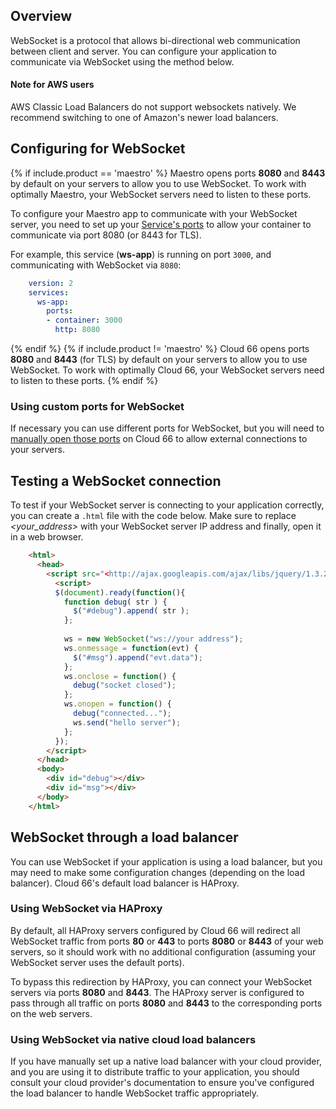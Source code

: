 ## Overview

WebSocket is a protocol that allows bi-directional web communication between client and server. You can configure your application to communicate via WebSocket using the method below.

#### Note for AWS users

<div class="notice notice-warning"><p>
AWS Classic Load Balancers do not support websockets natively. We recommend switching to one of Amazon's newer load balancers.</p></div>


## Configuring for WebSocket

{% if include.product == 'maestro' %}
Maestro opens ports **8080** and **8443** by default on your servers to allow you to use WebSocket. To work with optimally Maestro, your WebSocket servers need to listen to these ports.

To configure your Maestro app to communicate with your WebSocket server, you need to set up your [Service's ports](/maestro/tutorials/container-ports.html) to allow your container to communicate via port 8080 (or 8443 for TLS). 

For example, this service (**ws-app**) is running on port `3000`, and communicating with WebSocket via `8080`:

```yaml
    version: 2
    services:
      ws-app:
        ports:
        - container: 3000
          http: 8080
```    

{% endif %}
{% if include.product != 'maestro' %}
Cloud 66 opens ports **8080** and **8443** (for TLS) by default on your servers to allow you to use WebSocket. To work with optimally Cloud 66, your WebSocket servers need to listen to these ports.
{% endif %}

### Using custom ports for WebSocket

If necessary you can use different ports for WebSocket, but you will need to [manually open those ports](/{{page.collection}}/references/network-configuration.html#firewall)  on Cloud 66 to allow external connections to your servers. 

## Testing a WebSocket connection

To test if your WebSocket server is connecting to your application correctly, you can create a `.html` file with the code below. Make sure to replace *<your_address>* with your WebSocket server IP address and finally, open it in a web browser.

```html
    <html>
      <head>
        <script src="<http://ajax.googleapis.com/ajax/libs/jquery/1.3.2/jquery.min.js>"></script>
          <script>
          $(document).ready(function(){
            function debug( str ) {
              $("#debug").append( str );
            };
    
            ws = new WebSocket("ws://your address");
            ws.onmessage = function(evt) {
              $("#msg").append("evt.data");
            };
            ws.onclose = function() {
              debug("socket closed");
            };
            ws.onopen = function() {
              debug("connected...");
              ws.send("hello server");
            };
          });
        </script>
      </head>
      <body>
        <div id="debug"></div>
        <div id="msg"></div>
      </body>
    </html>
```
## WebSocket through a load balancer

You can use WebSocket if your application is using a load balancer, but you may need to make some configuration changes (depending on the load balancer). Cloud 66's default load balancer is HAProxy. 

### Using WebSocket via HAProxy

By default, all HAProxy servers configured by Cloud 66 will redirect all WebSocket traffic from ports **80** or **443** to ports **8080** or **8443** of your web servers, so it should work with no additional configuration (assuming your WebSocket server uses the default ports).

To bypass this redirection by HAProxy, you can connect your WebSocket servers via ports **8080** and **8443**. The HAProxy server is configured to pass through all traffic on ports **8080** and **8443** to the corresponding ports on the web servers.

### Using WebSocket via native cloud load balancers

If you have manually set up a native load balancer with your cloud provider, and you are using it to distribute traffic to your application, you should consult your cloud provider's documentation to ensure you've configured the load balancer to handle WebSocket traffic appropriately.